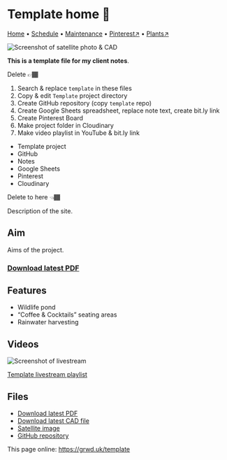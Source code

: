 # Template home 🏡

[Home](https://grwd.uk/template/) • [Schedule](https://grwd.uk/template/schedule) • [Maintenance](https://grwd.uk/template/management) • [Pinterest↗](https://pinterest.co.uk/NatureWorksGarden/template) • [Plants↗](https://bit.ly/template-plants)

![Screenshot of satellite photo & CAD](https://res.cloudinary.com/growdigital/image/upload/w_320/v1637764609/clifftop/clifftop-0.6-screenshot.jpg)

**This is a template file for my client notes**.

Delete 👉🏾
1. Search & replace `template` in these files
2. Copy & edit `Template` project directory
3. Create GitHub repository (copy `template` repo)
4. Create Google Sheets spreadsheet, replace note text, create bit.ly link
5. Create Pinterest Board
6. Make project folder in Cloudinary
7. Make video playlist in YouTube & bit.ly link

* Template project
* GitHub
* Notes
* Google Sheets
* Pinterest
* Cloudinary

Delete to here 👈🏾

Description of the site.

## Aim

Aims of the project.

### [Download latest PDF](https://github.com/growdigital/template/raw/main/template.pdf)

## Features

* Wildlife pond
* “Coffee & Cocktails” seating areas
* Rainwater harvesting

## Videos

![Screenshot of livestream](https://res.cloudinary.com/growdigital/image/upload/w_320/v1638362351/clifftop/clifftop-livestream.jpg)

[Template livestream playlist](https://bit.ly/template-playlist)

## Files

* [Download latest PDF](https://github.com/growdigital/template/raw/main/template.pdf)
* [Download latest CAD file](https://downgit.github.io/#/home?url=https://github.com/growdigital/template/blob/main/template.dxf)
* [Satellite image](https://github.com/growdigital/template/raw/main/satellite.jpg)
* [GitHub repository](https://github.com/growdigital/template)

This page online: <https://grwd.uk/template>
